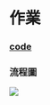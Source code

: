 # 作業
### [code](https://github.com/rebeca0521/my-learning-note/blob/master/4.%20Quick%20sort/HW_Quick%20sort.ipynb)
 
### 流程圖 
 ![](https://github.com/rebeca0521/my-learning-note/blob/master/4.%20Quick%20sort/S__3702915.jpg)
 
 
